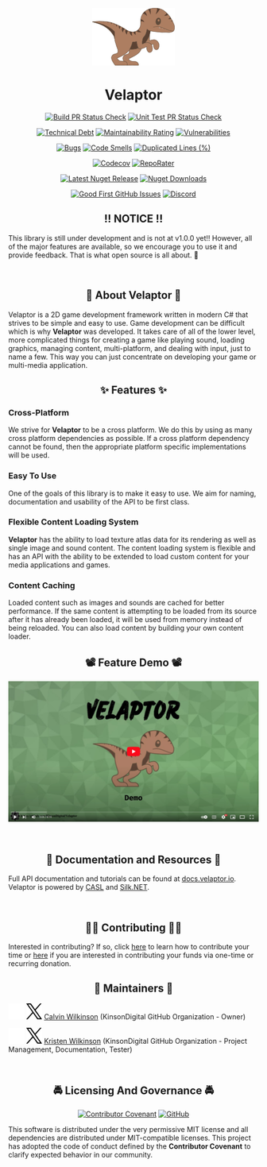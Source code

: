 <div align="center">

![logo](https://raw.githubusercontent.com/KinsonDigital/Velaptor/preview/Images/velaptor-logo.png)
</div>


<h1 style="border:0;font-weight:bold" align="center">Velaptor</h1>


<div align="center">

[![Build PR Status Check](https://img.shields.io/github/actions/workflow/status/KinsonDigital/Velaptor/build-status-check.yml?label=%E2%9A%99%EF%B8%8FBuild)](https://github.com/KinsonDigital/Velaptor/actions/workflows/build-status-check.yml)
[![Unit Test PR Status Check](https://img.shields.io/github/actions/workflow/status/KinsonDigital/Velaptor/unit-test-status-check.yml?label=%F0%9F%A7%AATests)](https://github.com/KinsonDigital/Velaptor/actions/workflows/unit-test-status-check.yml)

[![Technical Debt](https://sonarcloud.io/api/project_badges/measure?project=KinsonDigital_Velaptor&metric=sqale_index)](https://sonarcloud.io/summary/new_code?id=KinsonDigital_Velaptor)
[![Maintainability Rating](https://sonarcloud.io/api/project_badges/measure?project=KinsonDigital_Velaptor&metric=sqale_rating)](https://sonarcloud.io/summary/new_code?id=KinsonDigital_Velaptor)
[![Vulnerabilities](https://sonarcloud.io/api/project_badges/measure?project=KinsonDigital_Velaptor&metric=vulnerabilities)](https://sonarcloud.io/summary/new_code?id=KinsonDigital_Velaptor)

[![Bugs](https://sonarcloud.io/api/project_badges/measure?project=KinsonDigital_Velaptor&metric=bugs)](https://sonarcloud.io/summary/new_code?id=KinsonDigital_Velaptor)
[![Code Smells](https://sonarcloud.io/api/project_badges/measure?project=KinsonDigital_Velaptor&metric=code_smells)](https://sonarcloud.io/summary/new_code?id=KinsonDigital_Velaptor)
[![Duplicated Lines (%)](https://sonarcloud.io/api/project_badges/measure?project=KinsonDigital_Velaptor&metric=duplicated_lines_density)](https://sonarcloud.io/summary/new_code?id=KinsonDigital_Velaptor)

[![Codecov](https://img.shields.io/codecov/c/github/KinsonDigital/Velaptor?label=Code%20Coverage&logo=codecov)](https://app.codecov.io/gh/KinsonDigital/Velaptor/tree/preview)
[![RepoRater](https://repo-rater.eddiehub.io/api/badge?owner=KinsonDigital&name=Velaptor)](https://repo-rater.eddiehub.io/rate?owner=KinsonDigital&name=Velaptor)

[![Latest Nuget Release](https://img.shields.io/nuget/vpre/kinsondigital.Velaptor?label=Latest%20Release&logo=nuget)](https://www.nuget.org/packages/KinsonDigital.Velaptor)
[![Nuget Downloads](https://img.shields.io/nuget/dt/KinsonDigital.Velaptor?color=0094FF&label=nuget%20downloads&logo=nuget)](https://www.nuget.org/stats/packages/KinsonDigital.Velaptor?groupby=Version)

[![Good First GitHub Issues](https://img.shields.io/github/issues/kinsondigital/Velaptor/good%20first%20issue?color=7057ff&label=Good%20First%20Issues)](https://github.com/KinsonDigital/Velaptor/issues?q=is%3Aissue+is%3Aopen+label%3A%22good+first+issue%22)
[![Discord](https://img.shields.io/discord/481597721199902720?color=%23575CCB&label=chat%20on%20discord&logo=discord&logoColor=white)](https://discord.gg/qewu6fNgv7)
</div>

<h2 style="font-weight:bold;" align="center" >!! NOTICE !!</h2>

This library is still under development and is not at v1.0.0 yet!! However, all of the major features are available, so we encourage you to use it and provide feedback. That is what open source is all about. 🥳

<br/>

<h2 style="font-weight:bold;" align="center">📖 About Velaptor 📖</h2>

Velaptor is a 2D game development framework written in modern C# that strives to be simple and easy to use. Game development can be difficult which is why **Velaptor** was developed. It takes care of all of the lower level, more complicated things for creating a game like playing sound, loading graphics, managing content, multi-platform, and dealing with input, just to name a few. This way you can just concentrate on developing your game or multi-media application.

<h2 style="font-weight:bold;" align="center">✨ Features ✨</h2>

### **Cross-Platform**

We strive for **Velaptor** to be a cross platform. We do this by using as many cross platform dependencies as possible. If a cross platform dependency cannot be found, then the appropriate platform specific implementations will be used.

### **Easy To Use**

One of the goals of this library is to make it easy to use. We aim for naming, documentation and usability of the API to be first class.

### **Flexible Content Loading System**

**Velaptor** has the ability to load texture atlas data for its rendering as well as single image and sound content. The content loading system is flexible and has an API with the ability to be extended to load custom content for your media applications and games.

### **Content Caching**

Loaded content such as images and sounds are cached for better performance. If the same content is attempting to be loaded from its source after it has already been loaded, it will be used from memory instead of being reloaded. You can also load content by building your own content loader.

<h2 style="font-weight:bold;" align="center">📽️ Feature Demo 📽️</h2>

<div align="center">

[![FeatureDemoVideo](https://raw.githubusercontent.com/KinsonDigital/Velaptor/preview/Images/demo-img.jpg)](https://www.youtube.com/watch?v=rcKi-eWeUuo)

</div>

<br/>

<h2 style="font-weight:bold;" align="center">📃 Documentation and Resources 📃</h2>

Full API documentation and tutorials can be found at [docs.velaptor.io](https://docs.velaptor.io). Velaptor is powered by [CASL](https://github.com/KinsonDigital/CASL) and [Silk.NET](https://github.com/dotnet/Silk.NET).

<br/>

<h2 style="font-weight:bold;" align="center">🙏🏼 Contributing 🙏🏼</h2>

Interested in contributing? If so, click [here](https://github.com/KinsonDigital/.github/blob/main/docs/CONTRIBUTING.md) to learn how to contribute your time or [here](https://github.com/sponsors/KinsonDigital) if you are interested in contributing your funds via one-time or recurring donation.


<h2 style="font-weight:bold;" align="center">🔧 Maintainers 🔧</h2>

![x-logo-dark-mode](https://raw.githubusercontent.com/KinsonDigital/.github/main/Images/x-logo-16x16-dark-mode.svg#gh-dark-mode-only)
![x-logo-light-mode](https://raw.githubusercontent.com/KinsonDigital/.github/main/Images/x-logo-16x16-light-mode.svg#gh-light-mode-only)
[Calvin Wilkinson](https://twitter.com/KDCoder) (KinsonDigital GitHub Organization - Owner)


![x-logo-dark-mode](https://raw.githubusercontent.com/KinsonDigital/.github/main/Images/x-logo-16x16-dark-mode.svg#gh-dark-mode-only)
![x-logo-light-mode](https://raw.githubusercontent.com/KinsonDigital/.github/main/Images/x-logo-16x16-light-mode.svg#gh-light-mode-only)
[Kristen Wilkinson](https://twitter.com/kswilky) (KinsonDigital GitHub Organization - Project Management, Documentation, Tester)

<br/>

<h2 style="font-weight:bold;" align="center">🚔 Licensing And Governance 🚔</h2>


<div align="center">

[![Contributor Covenant](https://img.shields.io/badge/Contributor%20Covenant-2.1-4baaaa.svg?style=flat)](https://github.com/KinsonDigital/.github/blob/main/docs/code_of_conduct.md)
[![GitHub](https://img.shields.io/github/license/kinsondigital/Velaptor)](https://github.com/KinsonDigital/Velaptor/blob/preview/LICENSE.md)
</div>


This software is distributed under the very permissive MIT license and all dependencies are distributed under MIT-compatible licenses.
This project has adopted the code of conduct defined by the **Contributor Covenant** to clarify expected behavior in our community.
